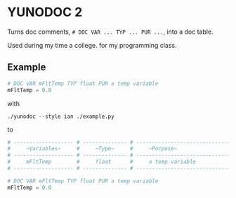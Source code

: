 # YUNODOC 2

Turns doc comments, ```# DOC VAR ... TYP ... PUR ...```, into a doc table.

Used during my time a college. for my programming class.

## Example

```python
# DOC VAR mFltTemp TYP float PUR a temp variable
mFltTemp = 0.0
```

with

```./yunodoc --style ian ./example.py```

to

```python
# ------------------- # -------------- # ---------------------------------- #
#     ~Variables~     #     ~Type~     #     ~Purpose~                      #
# ------------------- # -------------- # ---------------------------------- #
#     mFltTemp        #     float      #     a temp variable                #
# ------------------- # -------------- # ---------------------------------- #

# DOC VAR mFltTemp TYP float PUR a temp variable
mFltTemp = 0.0
```